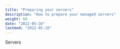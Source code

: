 ```yaml
---
title: "Preparing your servers"
description: "How to prepare your managed servers"
weight: 60
date: "2022-05-10"
lastmod: "2022-05-10"
---
```

Servers
